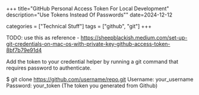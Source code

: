 +++
title="GitHub Personal Access Token For Local Development"
description="Use Tokens Instead Of Passwords""
date=2024-12-12

categories = ["Technical Stuff"]
tags = ["github", "git"]
+++

TODO: use this as reference - https://sheepblackish.medium.com/set-up-git-credentials-on-mac-os-with-private-key-github-access-token-8bf7b79e91d4

Add the token to your credential helper by running a git command that requires password to authenticate.

$ git clone https://github.com/username/repo.git
Username: your_username
Password: your_token (The token you generated from Github)
